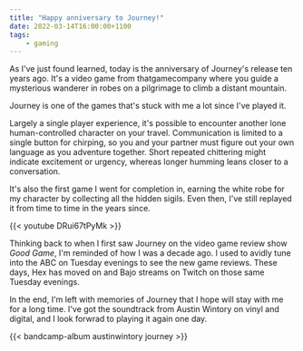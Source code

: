 ```yaml
---
title: "Happy anniversary to Journey!"
date: 2022-03-14T16:00:00+1100
tags:
    - gaming
---
```


As I've just found learned, today is the anniversary of Journey's release ten years ago. It's a video game from thatgamecompany where you guide a mysterious wanderer in robes on a pilgrimage to climb a distant mountain.

Journey is one of the games that's stuck with me a lot since I've played it.

<!--more-->

Largely a single player experience, it's possible to encounter another lone human-controlled character on your travel. Communication is limited to a single button for chirping, so you and your partner must figure out your own language as you adventure together. Short repeated chittering might indicate excitement or urgency, whereas longer humming leans closer to a conversation.

It's also the first game I went for completion in, earning the white robe for my character by collecting all the hidden sigils. Even then, I've still replayed it from time to time in the years since.

{{< youtube DRui67tPyMk >}}

Thinking back to when I first saw Journey on the video game review show _Good Game_, I'm reminded of how I was a decade ago. I used to avidly tune into the ABC on Tuesday evenings to see the new game reviews. These days, Hex has moved on and Bajo streams on Twitch on those same Tuesday evenings.

In the end, I'm left with memories of Journey that I hope will stay with me for a long time. I've got the soundtrack from Austin Wintory on vinyl and digital, and I look forwrad to playing it again one day.

{{< bandcamp-album austinwintory journey >}}
